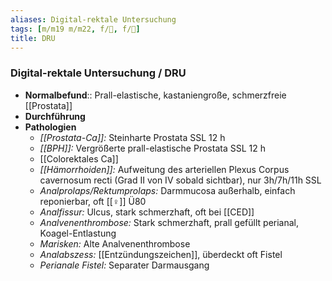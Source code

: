 ```yaml
---
aliases: Digital-rektale Untersuchung
tags: [m/m19 m/m22, f/💩, f/🍆]
title: DRU
---
```

### Digital-rektale Untersuchung / DRU
- **Normalbefund**:: Prall-elastische, kastaniengroße, schmerzfreie [[Prostata]]
- **Durchführung**
- **Pathologien**
	- *[[Prostata-Ca]]:* Steinharte Prostata SSL 12 h
	- *[[BPH]]:* Vergrößerte prall-elastische Prostata SSL 12 h
	- [[Colorektales Ca]]
	- *[[Hämorrhoiden]]:* Aufweitung des arteriellen Plexus Corpus cavernosum recti (Grad II von IV sobald sichtbar), nur 3h/7h/11h SSL
	- *Analprolaps/Rektumprolaps:* Darmmucosa außerhalb, einfach reponierbar, oft [[♀]] Ü80
	- *Analfissur:* Ulcus, stark schmerzhaft, oft bei [[CED]]
	- *Analvenenthrombose:* Stark schmerzhaft, prall gefüllt perianal, Koagel-Entlastung
	- *Marisken:* Alte Analvenenthrombose
	- *Analabszess:* [[Entzündungszeichen]], überdeckt oft Fistel
	- *Perianale Fistel:* Separater Darmausgang